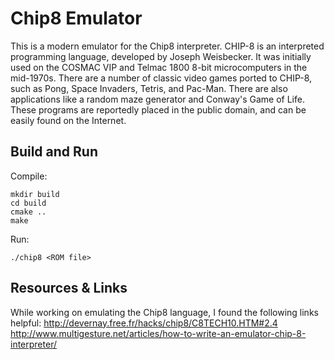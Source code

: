 # Chip8 Emulator
This is a modern emulator for the Chip8 interpreter. CHIP-8 is an interpreted programming language, developed by Joseph Weisbecker. It was initially used on the COSMAC VIP and Telmac 1800 8-bit microcomputers in the mid-1970s. There are a number of classic video games ported to CHIP-8, such as Pong, Space Invaders, Tetris, and Pac-Man. There are also applications like a random maze generator and Conway's Game of Life. These programs are reportedly placed in the public domain, and can be easily found on the Internet.

## Build and Run
Compile:
```
mkdir build
cd build
cmake ..
make
```
Run:
```
./chip8 <ROM file>
```

## Resources & Links
While working on emulating the Chip8 language, I found the following links helpful:
http://devernay.free.fr/hacks/chip8/C8TECH10.HTM#2.4
http://www.multigesture.net/articles/how-to-write-an-emulator-chip-8-interpreter/